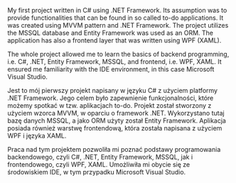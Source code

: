 My first project written in C# using .NET Framework. Its assumption was to provide functionalities that can be found in so called to-do applications.
It was created using MVVM pattern and .NET Framework. The project utilizes the MSSQL database and Entity Framework was used as an ORM. The application has also a frontend layer that was written using WPF (XAML).

The whole project allowed me to learn the basics of backend programming, i.e. C#, .NET, Entity Framework, MSSQL, and frontend, i.e. WPF, XAML. It ensured me familiarity with the IDE environment, in this case Microsoft Visual Studio.

Jest to mój pierwszy projekt napisany w języku C# z użyciem platformy .NET Framework. Jego celem było zapewnienie funkcjonalności, które możemy spotkać w tzw. aplikacjach to-do.
Projekt został stworzony z użyciem wzorca MVVM, w oparciu o framework .NET. Wykorzystano tutaj bazę danych MSSQL, a jako ORM użyty został Entity Framework.
Aplikacja posiada również warstwę frontendową, która została napisana z użyciem WPF i języka XAML.

Praca nad tym projektem pozwoliła mi poznać podstawy programowania backendowego, czyli C#, .NET, Entity Framework, MSSQL, jak i frontendowego, czyli WPF, XAML. Umożliwiła mi obycie się ze środowiskiem IDE, w tym przypadku Microsoft Visual Studio.
